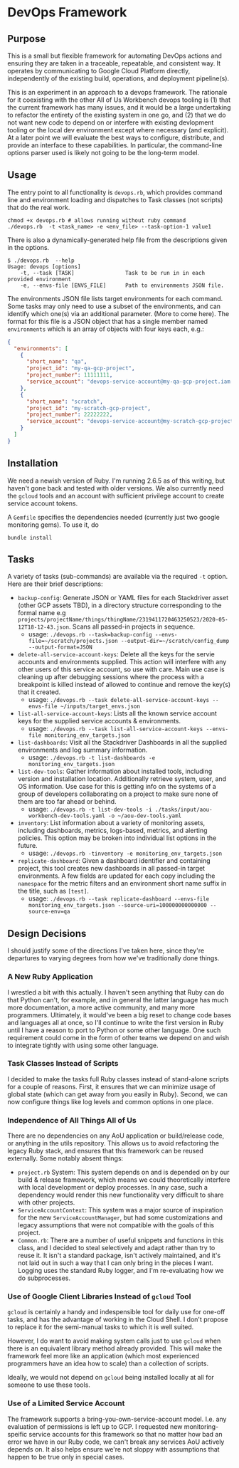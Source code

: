 # DevOps Framework

## Purpose
This is a small but flexible framework for automating DevOps actions and ensuring they are
taken in a traceable, repeatable, and consistent way. It operates by  communicating to Google Cloud Platform
directly, independently of the existing build, operations, and deployment pipeline(s).

This is an experiment in an approach to a devops framework. The rationale for it coexisting with the
other All of Us Workbench devops tooling is (1) that the current framework has many issues, and it would
be a large undertaking to refactor the entirety of the existing system in one go, and (2) that we do not
want new code to depend on or interfere  with existing devlopment tooling or the local dev environment except
where  necessary (and explicit). At a later point we 
will evaluate the best ways to configure, distribute, and provide an interface to these capabilities. In
particular, the command-line options parser used is likely not going to be the long-term model.

## Usage
The entry point to all functionality is `devops.rb`, which provides command line and environment
loading and dispatches to Task classes (not scripts) that do the real work.

```
chmod +x devops.rb # allows running without ruby command
./devops.rb  -t <task_name> -e <env_file> --task-option-1 value1
```

There is also a dynamically-generated help file from the descriptions given in the options.

```
$ ./devops.rb  --help
Usage: devops [options]
    -t, --task [TASK]                Task to be run in in each provided environment
    -e, --envs-file [ENVS_FILE]      Path to environments JSON file.
```

The environments JSON file lists target environments for each command.
Some tasks may only need to use a subset of the environments, and can identify which 
one(s) via an additional parameter. (More to come here). The format for this file is 
a JSON object that has a single member named `environments` which is an
array of objects with four keys each, e.g.:
```json
{
  "environments": [
    {
      "short_name": "qa",
      "project_id": "my-qa-gcp-project",
      "project_number": 11111111,
      "service_account": "devops-service-account@my-qa-gcp-project.iam.gserviceaccount.com"
    },
    {
      "short_name": "scratch",
      "project_id": "my-scratch-gcp-project",
      "project_number": 22222222,
      "service_account": "devops-service-account@my-scratch-gcp-project.iam.gserviceaccount.com"
    }
  ]
}

```

##  Installation
We need a newish version of Ruby. I'm running 2.6.5 as of this writing, but haven't gone
back and tested with older versions. We also currently need the `gcloud` tools and an account with
sufficient privilege account to create service account tokens.

A `Gemfile` specifies the dependencies needed (currently just two google monitoring gems).
To use it, do
```
bundle install
```

## Tasks
A variety of tasks (sub-commands) are available via the required `-t` option. Here  are their
brief descriptions:
- `backup-config`: Generate JSON or YAML files for each Stackdriver asset (other GCP assets TBD),
in a directory structure corresponding to the formal name e.g
`projects/projectName/things/thingName/2319411720463250523/2020-05-12T18-12-43.json`. Scans all
passed-in projects in sequence.
    - usage: `./devops.rb --task=backup-config
                          --envs-file=~/scratch/projects.json
                          --output-dir=~/scratch/config_dump
                          --output-format=JSON`
- `delete-all-service-account-keys`: Delete all the keys for the servie accounts and environments
supplied. This action will interfere with any other users of this service account, so use with care.
Main use case is cleaning up after debugging sessions where the process with a breakpoint is killed
instead of allowed to continue and remove the key(s) that it created.
    - usage: `./devops.rb --task delete-all-service-account-keys
                          --envs-file ~/inputs/target_envs.json`
- `list-all-service-account-keys`: Lists all the known service account keys for the supplied
service accounts & environments.
    - usage: `./devops.rb --task list-all-service-account-keys
                          --envs-file monitoring_env_targets.json`
- `list-dashboards`: Visit all the Stackdriver Dashboards in all the supplied environments and log
summary information.
    - usage: `./devops.rb -t list-dashboards
              -e monitoring_env_targets.json`
- `list-dev-tools`: Gather information about installed tools, including version and installation
location. Additionally retrieve system, user, and OS information. Use case for this is getting info
on the systems of a group of developers collaborating on a project to make sure none of them are too
far ahead or behind.
    - usage: `./devops.rb -t list-dev-tools
                          -i ./tasks/input/aou-workbench-dev-tools.yaml
                          -o ~/aou-dev-tools.yaml`
-  `inventory`: List information about a variety of monitoring assets, including dashboards, metrics,
logs-based, metrics, and alerting policies. This option may be broken into individual list options in
the future.
    - usage: `./devops.rb -tinventory
              -e monitoring_env_targets.json`
- `replicate-dashboard`: Given a dashboard identifier and containing project, this tool creates new
dashboards in all passed-in target environments. A few fields are updated for each copy including the
`namespace` for the metric filters and an environment short name suffix in the title, such as `[test]`.
    - usage: `./devops.rb --task replicate-dashboard
              --envs-file monitoring_env_targets.json
              --source-uri=100000000000000
              --source-env=qa`
## Design Decisions
I should justify some of the  directions I've taken here, since they're departures to varying
degrees from how we've traditionally done things.

### A New Ruby Application
I wrestled a bit with this actually. I haven't seen anything that Ruby can do that Python can't,
for example, and in general the latter language has much more documentation, a more active
community, and many more programmers. Ultimately, it would've  been a big reset to change
code bases and languages all at once, so I'll continue to write the first  version in Ruby until
I have a reason to port to Python or some  other language. One such requirement could come in the form
of other teams we depend  on and wish to integrate tightly with using some other language.

### Task Classes Instead of Scripts
I  decided to make the tasks full  Ruby classes instead of stand-alone scripts for a couple  of reasons.
First, it ensures that we can minimize usage of global state (which can get away from you easily
in Ruby). Second, we can now configure things like log levels and common options in one place.

### Independence of All Things All of Us
There are no dependencies on any AoU application or build/release code, or anything in
the utils repository. This allows us to avoid refactoring the legacy Ruby stack, and ensures
that this framework can be reused externally. Some notably absent things:
* `project.rb` System: This system depends on and is depended on by our  build & release framework, 
which means we could theoretically interfere  with local development or deploy processes. In any case,
such a dependency would render this new functionality very difficult to share with other projects.
* `ServiceAccountContext`: This system was a  major source of inspiration  for the new
 `ServiceAccountManager`, but had some customizations and legacy assumptions that were not compatible with the goals
 of this project.
* `Common.rb`: There are a number of useful snippets and  functions in this class, and I decided to steal
selectively and adapt rather than try to reuse it. It isn't a standard package, isn't actively maintained,
and it's not laid out in such a way that I can only bring in the  pieces I want. Logging  uses the
standard Ruby logger, and I'm re-evaluating how we do subprocesses.

### Use of Google Client Libraries Instead of `gcloud` Tool
`gcloud` is certainly a handy and indespensible tool for daily use for one-off tasks,
and has the advantage of working in the Cloud Shell. I don't propose to replace it for the
semi-manual tasks to which it is well suited.

However, I do want to avoid making  system calls just to use `gcloud` when there is an equivalent
library method already provided. This will make the framework feel more like an application
(which most experienced programmers have an idea how to scale) than a collection of scripts.

Ideally, we would not depend on `gcloud` being installed locally at all for someone to use
these tools.

### Use of a Limited Service Account
The framework supports a bring-you-own-service-account model. I.e. any evaluation of permissions
is left up to GCP. I requested new  monitoring-speific service accounts for this framework so
that no matter how bad an error we have in our Ruby code, we can't break any services AoU actively
depends on. It also helps ensure we're not sloppy with assumptions that happen to be true
only in special cases.
